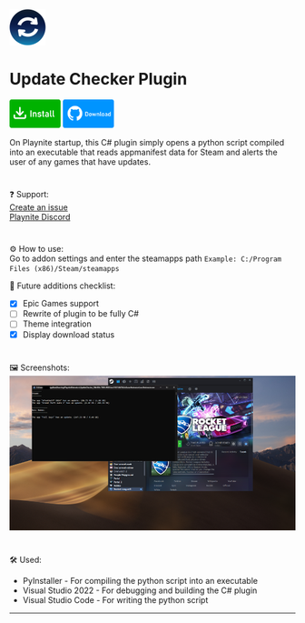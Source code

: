 <img src="icon.png" width="64" height="64"></img>
# Update Checker Plugin
<a href="https://playnite.link/addons.html#UpdateChecker_74fe180c-7038-4908-bec1-94194b73b2e4"><img src="buttons/install.png" width="90" height="50"></img></a>
<a href="https://github.com/odeyity/Playnite-Update-Checker-Plugin/releases/download/1.3.1/UpdateChecker_74fe180c-7038-4908-bec1-94194b73b2e4_1_3_1.pext"><img src="buttons/download.png" width="90" height="50"></img></a>

On Playnite startup, this C# plugin simply opens a python script compiled into an executable that reads appmanifest data for Steam and alerts the user of any games that have updates.
#
❓ Support:<br>
<a href="https://github.com/odeyity/Playnite-Update-Checker-Plugin/issues/new">Create an issue</a><br>
<a href="https://discord.gg/BrtABqe">Playnite Discord</a>

#
⚙️ How to use:<br>
Go to addon settings and enter the steamapps path ```Example: C:/Program Files (x86)/Steam/steamapps```

🔆 Future additions checklist:<br>
- [x] Epic Games support
- [ ] Rewrite of plugin to be fully C#<br>
- [ ] Theme integration<br>
- [x] Display download status<br>
#
🖼️ Screenshots:<br>
<img src="/screenshots/main_thumb.png">
#
🛠️ Used:<br>
- PyInstaller - For compiling the python script into an executable<br>
- Visual Studio 2022 - For debugging and building the C# plugin<br>
- Visual Studio Code - For writing the python script

-----------------------------------------------------------------------------
